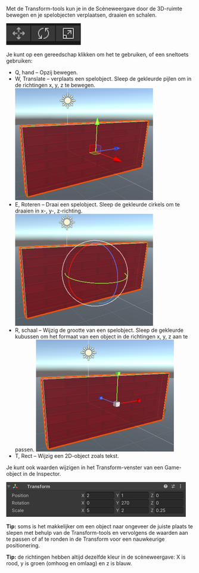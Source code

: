 Met de Transform-tools kun je in de Scèneweergave door de 3D-ruimte bewegen en je spelobjecten verplaatsen, draaien en schalen.

![De pictogrammen van het gereedschap verplaatsen, draaien en schalen.](images/transform-tools.png)

Je kunt op een gereedschap klikken om het te gebruiken, of een sneltoets gebruiken:

+ Q, hand – Opzij bewegen.
+ W, Translate – verplaats een spelobject. Sleep de gekleurde pijlen om in de richtingen x, y, z te bewegen. 
![De scèneweergave met 'Move' gekleurde pijlgrepen op een muur GameObject.](images/transform-move.png)
+ E, Roteren – Draai een spelobject. Sleep de gekleurde cirkels om te draaien in x-, y-, z-richting. 
![De scèneweergave met 'Rotate' gekleurde cirkels op een muur GameObject.](images/transform-rotate.png)
+ R, schaal – Wijzig de grootte van een spelobject. Sleep de gekleurde kubussen om het formaat van een object in de richtingen x, y, z aan te passen. 
![De pictogrammen van het gereedschap verplaatsen, draaien en schalen.](images/transform-scale.png)
+ T, Rect – Wijzig een 2D-object zoals tekst.

Je kunt ook waarden wijzigen in het Transform-venster van een Game-object in de Inspector.

![De Transform component in het Inspector venster met X-, Y- en Z-waarden voor positie, rotatie en schaal.](images/transform-component.png)

**Tip:** soms is het makkelijker om een object naar ongeveer de juiste plaats te slepen met behulp van de Transform-tools en vervolgens de waarden aan te passen of af te ronden in de Transform voor een nauwkeurige positionering.

**Tip:** de richtingen hebben altijd dezelfde kleur in de scèneweergave: X is rood, y is groen (omhoog en omlaag) en z is blauw.
